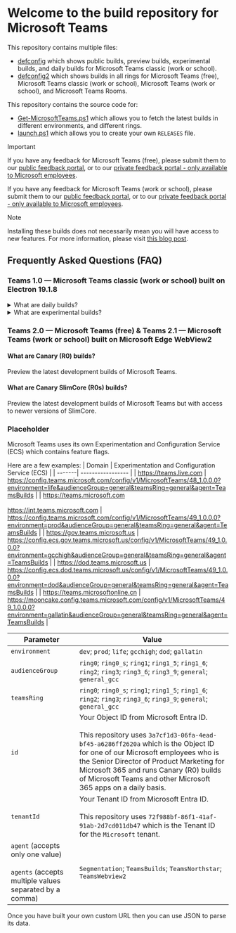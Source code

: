 # Welcome to the build repository for Microsoft Teams

This repository contains multiple files:
* [defconfig](defconfig) which shows public builds, preview builds, experimental builds, and daily builds for Microsoft Teams classic (work or school).
* [defconfig2](defconfig2) which shows builds in all rings for Microsoft Teams (free), Microsoft Teams classic (work or school), Microsoft Teams (work or school), and Microsoft Teams Rooms.

This repository contains the source code for:
* [Get-MicrosoftTeams.ps1](src/Get-MicrosoftTeams.ps1) which allows you to fetch the latest builds in different environments, and different rings.
* [launch.ps1](tools/launch.ps1) which allows you to create your own `RELEASES` file.

> [!IMPORTANT]
> If you have any feedback for Microsoft Teams (free), please submit them to our [public feedback portal](https://aka.ms/teamslifefeedback), or to our [private feedback portal - only available to Microsoft employees](https://aka.ms/teamslifeinternalfeedback).
>
> If you have any feedback for Microsoft Teams (work or school), please submit them to our [public feedback portal](https://aka.ms/teamsfeedback), or to our [private feedback portal - only available to Microsoft employees](https://aka.ms/teamsinternalfeedback).

> [!NOTE]
> Installing these builds does not necessarily mean you will have access to new features.
> For more information, please visit [this blog post](https://techcommunity.microsoft.com/t5/microsoft-teams-blog/microsoft-teams-release-processes-why-do-i-not-see-a-feature-but/ba-p/2110426).

## Frequently Asked Questions (FAQ)

### Teams 1.0 — Microsoft Teams classic (work or school) built on Electron 19.1.8

<details>
    <summary>What are daily builds?</summary>
    Preview the latest development builds of Microsoft Teams.
    These builds may also contain newer versions of SlimCore.
</details>

<details>
    <summary>What are experimental builds?</summary>
    Preview the latest development builds of Microsoft Teams but with access to new ideas which may or may not ship into daily builds.
    These builds may also contain newer versions of SlimCore.
    `-E` will be displayed in the three-dot menu (`...`) > `About` > `Version`:
    ![image](https://github.com/ItzLevvie/MicrosoftTeams-msinternal/assets/11600822/342163d8-da9d-441b-b2c5-b927b0eaf196)
</details>

### Teams 2.0 — Microsoft Teams (free) & Teams 2.1 — Microsoft Teams (work or school) built on Microsoft Edge WebView2

#### What are Canary (R0) builds?

Preview the latest development builds of Microsoft Teams.

#### What are Canary SlimCore (R0s) builds?

Preview the latest development builds of Microsoft Teams but with access to newer versions of SlimCore.

### Placeholder

Microsoft Teams uses its own Experimentation and Configuration Service (ECS) which contains feature flags.

Here are a few examples:
| Domain | Experimentation and Configuration Service (ECS) |
| -------| ----------------- |
| https://teams.live.com | https://config.teams.microsoft.com/config/v1/MicrosoftTeams/48_1.0.0.0?environment=life&audienceGroup=general&teamsRing=general&agent=TeamsBuilds |
| https://teams.microsoft.com <br> <br> https://int.teams.microsoft.com | https://config.teams.microsoft.com/config/v1/MicrosoftTeams/49_1.0.0.0?environment=prod&audienceGroup=general&teamsRing=general&agent=TeamsBuilds |
| https://gov.teams.microsoft.us | https://config.ecs.gov.teams.microsoft.us/config/v1/MicrosoftTeams/49_1.0.0.0?environment=gcchigh&audienceGroup=general&teamsRing=general&agent=TeamsBuilds |
| https://dod.teams.microsoft.us | https://config.ecs.dod.teams.microsoft.us/config/v1/MicrosoftTeams/49_1.0.0.0?environment=dod&audienceGroup=general&teamsRing=general&agent=TeamsBuilds |
| https://teams.microsoftonline.cn | https://mooncake.config.teams.microsoft.com/config/v1/MicrosoftTeams/49_1.0.0.0?environment=gallatin&audienceGroup=general&teamsRing=general&agent=TeamsBuilds |

| Parameter | Value |
| --------- | ----- |
| `environment` | `dev`; `prod`; `life`; `gcchigh`; `dod`; `gallatin` |
| `audienceGroup` | `ring0`; `ring0_s`; `ring1`; `ring1_5`; `ring1_6`; `ring2`; `ring3`; `ring3_6`; `ring3_9`; `general`; `general_gcc` |
| `teamsRing` | `ring0`; `ring0_s`; `ring1`; `ring1_5`; `ring1_6`; `ring2`; `ring3`; `ring3_6`; `ring3_9`; `general`; `general_gcc`  |
| `id` | Your Object ID from Microsoft Entra ID. <br> <br> This repository uses `3a7cf1d3-06fa-4ead-bf45-a6286ff2620a` which is the Object ID for one of our Microsoft employees who is the Senior Director of Product Marketing for Microsoft 365 and runs Canary (R0) builds of Microsoft Teams and other Microsoft 365 apps on a daily basis. |
| `tenantId` | Your Tenant ID from Microsoft Entra ID. <br> <br> This repository uses `72f988bf-86f1-41af-91ab-2d7cd011db47` which is the Tenant ID for the `Microsoft` tenant. |
| `agent` (accepts only one value) <br> <br> `agents` (accepts multiple values separated by a comma) | `Segmentation`; `TeamsBuilds`; `TeamsNorthstar`; `TeamsWebview2` |

Once you have built your own custom URL then you can use JSON to parse its data.
